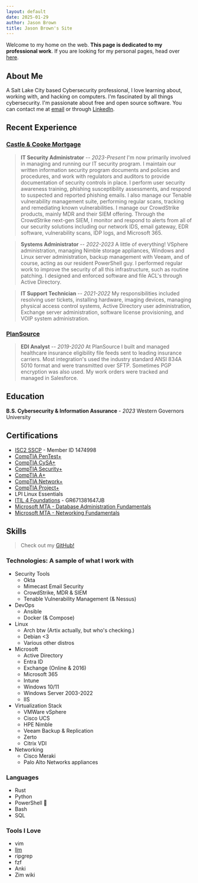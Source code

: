 ```yaml
---
layout: default
date: 2025-01-29
author: Jason Brown
title: Jason Brown's Site
---
```


Welcome to my home on the web. **This page is dedicated to my professional work**. If you are looking for my personal pages, head over [here](/personal).

## About Me
A Salt Lake City based Cybersecurity professional, I love learning about, working with, and hacking on computers. I'm fascinated by all things cybersecurity. I'm passionate about free and open source software. You can contact me at [email](mailto:jason@jasonrbrown.dev) or through [LinkedIn](https://www.linkedin.com/in/jason-brown-a1a964138/).

## Recent Experience
### [Castle & Cooke Mortgage](https://castlecookemortgage.com)
> **IT Security Administrator** -- *2023-Present* I'm now primarily involved in managing and running our IT security program. I maintain our written information security program documents and policies and procedures, and work with regulators and auditors to provide documentation of security controls in place. I perform user security awareness training, phishing susceptibility assessments, and respond to suspected and reported phishing emails. I also manage our Tenable vulnerability management suite, performing regular scans, tracking and remediating known vulnerabilities. I manage our CrowdStrike products, mainly MDR and their SIEM offering. Through the CrowdStrike next-gen SIEM, I monitor and respond to alerts from all of our security solutions including our network IDS, email gateway, EDR software, vulnerability scans, IDP logs, and Microsoft 365.

> **Systems Administrator** -- *2022-2023* A little of everything! VSphere administration, managing Nimble storage appliances, Windows and Linux server administration, backup management with Veeam, and of course, acting as our resident PowerShell guy. I performed regular work to improve the security of all this infrastructure, such as routine patching. I designed and enforced software and file ACL's through Active Directory.

> **IT Support Technician** -- *2021-2022* My responsibilities included resolving user tickets, installing hardware, imaging devices, managing physical access control systems, Active Directory user administration, Exchange server administration, software license provisioning, and VOIP system administration.

### [PlanSource](https://plansource.com)
> **EDI Analyst** -- *2019-2020* At PlanSource I built and managed healthcare insurance eligibility file feeds sent to leading insurance carriers. Most integration's used the industry standard ANSI 834A 5010 format and were transmitted over SFTP. Sometimes PGP encryption was also used. My work orders were tracked and managed in Salesforce.

## Education
**B.S. Cybersecurity & Information Assurance** - *2023* Western Governors University

## Certifications
* [ISC2 SSCP](https://www.credly.com/badges/e3593a73-90dc-4615-ae8b-27b8e7b25a59/public_url) - Member ID 1474998
* [CompTIA PenTest+](https://www.credly.com/badges/bd5fb32f-12c2-4bee-914f-f18b55b484fd/public_url)
* [CompTIA CySA+](https://www.credly.com/badges/01da7220-e128-4366-9f62-2a2976b2f723/public_url)
* [CompTIA Security+](https://www.credly.com/badges/e280cdd9-dc51-428d-8f67-d12b1e279ca6/public_url)
* [CompTIA A+](https://www.credly.com/badges/e7802eab-17bf-46c9-ba62-3c245e82370f/public_url)
* [CompTIA Network+](https://www.credly.com/badges/dccf5679-036a-449c-ba98-6c30f0c52a48/public_url)
* [CompTIA Project+](https://www.credly.com/badges/ec26deaa-2dbc-43c6-b7a9-842565966c0b/public_url)
* LPI Linux Essentials
* [ITIL 4 Foundations](https://www.peoplecert.org/for-corporations/certificate-verification-service) - GR671381647JB
* [Microsoft MTA - Database Administration Fundamentals](https://www.credly.com/badges/60b6e279-7a98-4b06-8b06-243a697b560f/public_url)
* [Microsoft MTA - Networking Fundamentals](https://www.credly.com/badges/88ed9237-0a83-4421-a22c-5a3ab1fd839e/public_url)

## Skills
> Check out my [GitHub!](https://github.com/noUsernamesLef7)

### Technologies: A sample of what I work with
* Security Tools
    * Okta
    * Mimecast Email Security
    * CrowdStrike, MDR & SIEM
    * Tenable Vulnerability Management (& Nessus)
* DevOps
    * Ansible
    * Docker (& Compose)
* Linux
    * Arch btw (Artix actually, but who's checking.)
    * Debian <3
    * Various other distros
* Microsoft 
    * Active Directory
    * Entra ID
    * Exchange (Online & 2016)
    * Microsoft 365
    * Intune
    * Windows 10/11
    * Windows Server 2003-2022
    * IIS
* Virtualization Stack
    * VMWare vSphere
    * Cisco UCS
    * HPE Nimble
    * Veeam Backup & Replication
    * Zerto
    * Citrix VDI
* Networking
    * Cisco Meraki
    * Palo Alto Networks appliances

### Languages
* Rust
* Python
* PowerShell 🧙
* Bash
* SQL

### Tools I Love
* vim
* [llm](https://github.com/simonw/llm)
* ripgrep
* fzf
* Anki
* Zim wiki
